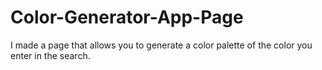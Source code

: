 # Color-Generator-App-Page
I made a page that allows you to generate a color palette of the color you enter in the search.
